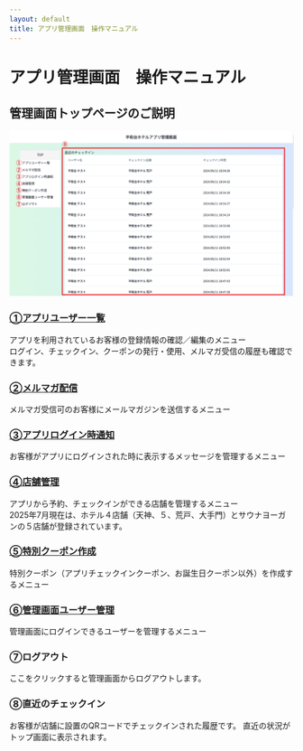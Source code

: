 ```yaml
---
layout: default
title: アプリ管理画面　操作マニュアル
---
```


# アプリ管理画面　操作マニュアル

## 管理画面トップページのご説明

![管理画面トップページ.png](admin-manual/管理画面トップページ.png)

### <a href="https://en-gine.github.io/heiwadai-manual/manual/%E2%91%A0%E3%82%A2%E3%83%97%E3%83%AA%E3%83%A6%E3%83%BC%E3%82%B6%E3%83%BC%E4%B8%80%E8%A6%A7.html">①アプリユーザー一覧</a><br>
アプリを利用されているお客様の登録情報の確認／編集のメニュー<br>
ログイン、チェックイン、クーポンの発行・使用、メルマガ受信の履歴も確認できます。<br>

### <a href="https://en-gine.github.io/heiwadai-manual/manual/%E2%91%A1%E3%83%A1%E3%83%AB%E3%83%9E%E3%82%AC%E9%85%8D%E4%BF%A1.html">②メルマガ配信</a><br>
メルマガ受信可のお客様にメールマガジンを送信するメニュー<br>

### <a href="https://en-gine.github.io/heiwadai-manual/manual/%E2%91%A2%E3%82%A2%E3%83%97%E3%83%AA%E3%83%AD%E3%82%B0%E3%82%A4%E3%83%B3%E6%99%82%E9%80%9A%E7%9F%A5.html">③アプリログイン時通知</a><br>
お客様がアプリにログインされた時に表示するメッセージを管理するメニュー<br>

### <a href="https://en-gine.github.io/heiwadai-manual/manual/%E2%91%A3%E5%BA%97%E8%88%97%E7%AE%A1%E7%90%86.html">④店舗管理</a><br>
アプリから予約、チェックインができる店舗を管理するメニュー<br>
2025年7月現在は、ホテル４店舗（天神、５、荒戸、大手門）とサウナヨーガンの５店舗が登録されています。

### <a href="https://en-gine.github.io/heiwadai-manual/manual/%E2%91%A4%E7%89%B9%E5%88%A5%E3%82%AF%E3%83%BC%E3%83%9D%E3%83%B3%E4%BD%9C%E6%88%90.html">⑤特別クーポン作成</a><br>
特別クーポン（アプリチェックインクーポン、お誕生日クーポン以外）を作成するメニュー

### <a href="https://en-gine.github.io/heiwadai-manual/manual/%E2%91%A5%E7%AE%A1%E7%90%86%E7%94%BB%E9%9D%A2%E3%83%A6%E3%83%BC%E3%82%B6%E3%83%BC%E7%AE%A1%E7%90%86.html">⑥管理画面ユーザー管理</a><br>
管理画面にログインできるユーザーを管理するメニュー

### ⑦ログアウト<br>
ここをクリックすると管理画面からログアウトします。

### ⑧直近のチェックイン<br>
お客様が店舗に設置のQRコードでチェックインされた履歴です。
直近の状況がトップ画面に表示されます。